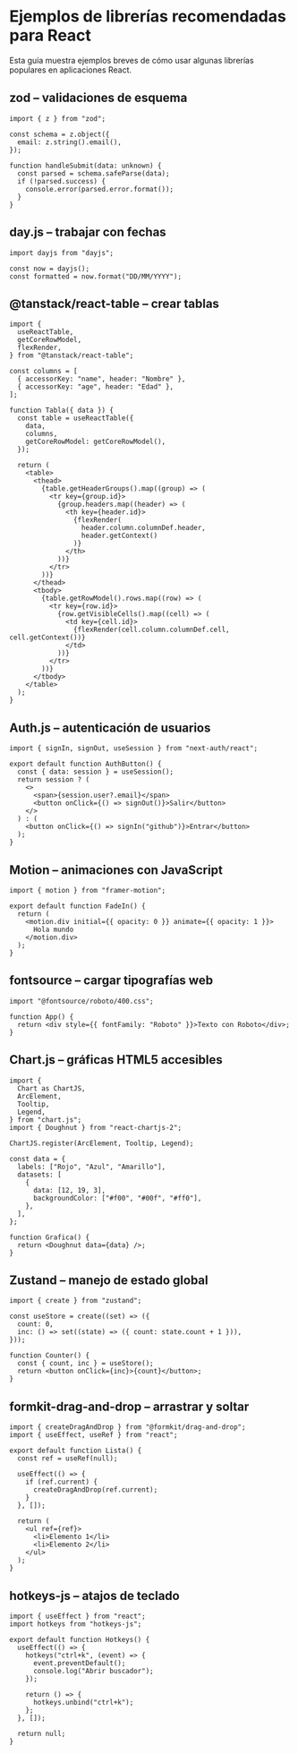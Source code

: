 # Ejemplos de librerías recomendadas para React

Esta guía muestra ejemplos breves de cómo usar algunas librerías populares en aplicaciones React.

## zod – validaciones de esquema
```tsx
import { z } from "zod";

const schema = z.object({
  email: z.string().email(),
});

function handleSubmit(data: unknown) {
  const parsed = schema.safeParse(data);
  if (!parsed.success) {
    console.error(parsed.error.format());
  }
}
```

## day.js – trabajar con fechas
```tsx
import dayjs from "dayjs";

const now = dayjs();
const formatted = now.format("DD/MM/YYYY");
```

## @tanstack/react-table – crear tablas
```tsx
import {
  useReactTable,
  getCoreRowModel,
  flexRender,
} from "@tanstack/react-table";

const columns = [
  { accessorKey: "name", header: "Nombre" },
  { accessorKey: "age", header: "Edad" },
];

function Tabla({ data }) {
  const table = useReactTable({
    data,
    columns,
    getCoreRowModel: getCoreRowModel(),
  });

  return (
    <table>
      <thead>
        {table.getHeaderGroups().map((group) => (
          <tr key={group.id}>
            {group.headers.map((header) => (
              <th key={header.id}>
                {flexRender(
                  header.column.columnDef.header,
                  header.getContext()
                )}
              </th>
            ))}
          </tr>
        ))}
      </thead>
      <tbody>
        {table.getRowModel().rows.map((row) => (
          <tr key={row.id}>
            {row.getVisibleCells().map((cell) => (
              <td key={cell.id}>
                {flexRender(cell.column.columnDef.cell, cell.getContext())}
              </td>
            ))}
          </tr>
        ))}
      </tbody>
    </table>
  );
}
```

## Auth.js – autenticación de usuarios
```tsx
import { signIn, signOut, useSession } from "next-auth/react";

export default function AuthButton() {
  const { data: session } = useSession();
  return session ? (
    <>
      <span>{session.user?.email}</span>
      <button onClick={() => signOut()}>Salir</button>
    </>
  ) : (
    <button onClick={() => signIn("github")}>Entrar</button>
  );
}
```

## Motion – animaciones con JavaScript
```tsx
import { motion } from "framer-motion";

export default function FadeIn() {
  return (
    <motion.div initial={{ opacity: 0 }} animate={{ opacity: 1 }}>
      Hola mundo
    </motion.div>
  );
}
```

## fontsource – cargar tipografías web
```tsx
import "@fontsource/roboto/400.css";

function App() {
  return <div style={{ fontFamily: "Roboto" }}>Texto con Roboto</div>;
}
```

## Chart.js – gráficas HTML5 accesibles
```tsx
import {
  Chart as ChartJS,
  ArcElement,
  Tooltip,
  Legend,
} from "chart.js";
import { Doughnut } from "react-chartjs-2";

ChartJS.register(ArcElement, Tooltip, Legend);

const data = {
  labels: ["Rojo", "Azul", "Amarillo"],
  datasets: [
    {
      data: [12, 19, 3],
      backgroundColor: ["#f00", "#00f", "#ff0"],
    },
  ],
};

function Grafica() {
  return <Doughnut data={data} />;
}
```

## Zustand – manejo de estado global
```tsx
import { create } from "zustand";

const useStore = create((set) => ({
  count: 0,
  inc: () => set((state) => ({ count: state.count + 1 })),
}));

function Counter() {
  const { count, inc } = useStore();
  return <button onClick={inc}>{count}</button>;
}
```

## formkit-drag-and-drop – arrastrar y soltar
```tsx
import { createDragAndDrop } from "@formkit/drag-and-drop";
import { useEffect, useRef } from "react";

export default function Lista() {
  const ref = useRef(null);

  useEffect(() => {
    if (ref.current) {
      createDragAndDrop(ref.current);
    }
  }, []);

  return (
    <ul ref={ref}>
      <li>Elemento 1</li>
      <li>Elemento 2</li>
    </ul>
  );
}
```

## hotkeys-js – atajos de teclado
```tsx
import { useEffect } from "react";
import hotkeys from "hotkeys-js";

export default function Hotkeys() {
  useEffect(() => {
    hotkeys("ctrl+k", (event) => {
      event.preventDefault();
      console.log("Abrir buscador");
    });

    return () => {
      hotkeys.unbind("ctrl+k");
    };
  }, []);

  return null;
}
```

